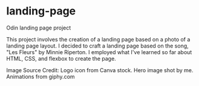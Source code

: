 # landing-page
Odin landing page project

This project involves the creation of a landing page based on a photo of a landing page layout. I decided to craft a landing page based on the song, "Les Fleurs" by Minnie Riperton. I employed what I've learned so far about HTML, CSS, and flexbox to create the page.

Image Source Credit:
Logo icon from Canva stock.
Hero image shot by me.
Animations from giphy.com


